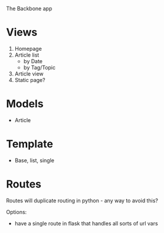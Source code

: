 The Backbone app

# Views

1. Homepage
2. Article list
    - by Date
    - by Tag/Topic
3. Article view
4. Static page?

# Models

- Article

# Template

- Base, list, single

# Routes

Routes will duplicate routing in python - any way to avoid this?

Options:

- have a single route in flask that handles all sorts of url vars

